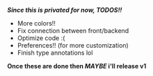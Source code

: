 ***Since this is privated for now, TODOS!!***

- More colors!!
- Fix connection between front/backend
- Optimize code :(
- Preferences!! (for more customization)
- Finish type annotations lol

**Once these are done then *MAYBE* i'll release v1**

